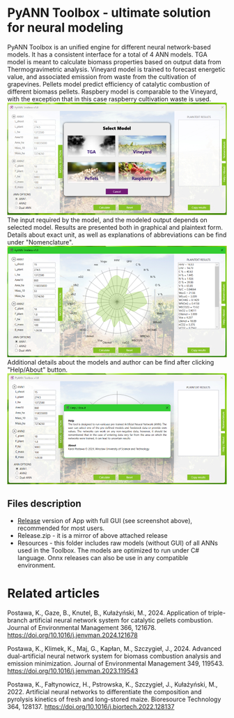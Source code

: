 # PyANN Toolbox - ultimate solution for neural modeling
PyANN Toolbox is an unified engine for different neural network-based models. It has a consistent interface for a total of 4 ANN models. TGA model is meant to calculate biomass properties based on output data from Thermogravimetric analysis. Vineyard model is trained to forecast energetic value, and associated emission from waste from the cultivation of grapevines. Pellets model predict efficiency of catalytic combustion of different biomass pellets. Raspbery model is comparable to the Vineyard, with the exception that in this case raspberry cultivation waste is used.
![App GUI1](Screenshot_GUI_Toolbox.png?raw=true "PyANN Toolbox - Selection Screen")
The input required by the model, and the modeled output depends on selected model. Results are presented both in graphical and plaintext form. Details about exact unit, as well as explanations of abbreviations can be find under "Nomenclature".
![App GUI2](Screenshot_GUI_Toolbox2.png?raw=true "PyANN Toolbox - Calculation Results")
Additional details about the models and author can be find after clicking "Help/About" button.
![App GUI3](Screenshot_GUI_Toolbox3.png?raw=true "PyANN Toolbox - About Window")

## Files description
* [Release](https://github.com/kar-pos/PyANN_Toolbox/releases/tag/v1.0.0) version of App with full GUI (see screenshot above), recommended for most users.
* Release.zip - it is a mirror of above attached release
* Resources - this folder includes raw models (without GUI) of all ANNs used in the Toolbox. The models are optimized to run under C# language. Onnx releases can also be use in any compatible environment.

# Related articles
Postawa, K., Gaze, B., Knutel, B., Kułażyński, M., 2024. Application of triple-branch artificial neural network system for catalytic pellets combustion. Journal of Environmental Management 366, 121678. https://doi.org/10.1016/j.jenvman.2024.121678

Postawa, K., Klimek, K., Maj, G., Kapłan, M., Szczygieł, J., 2024. Advanced dual-artificial neural network system for biomass combustion analysis and emission minimization. Journal of Environmental Management 349, 119543. https://doi.org/10.1016/j.jenvman.2023.119543

Postawa, K., Fałtynowicz, H., Pstrowska, K., Szczygieł, J., Kułażyński, M., 2022. Artificial neural networks to differentiate the composition and pyrolysis kinetics of fresh and long-stored maize. Bioresource Technology 364, 128137. https://doi.org/10.1016/j.biortech.2022.128137